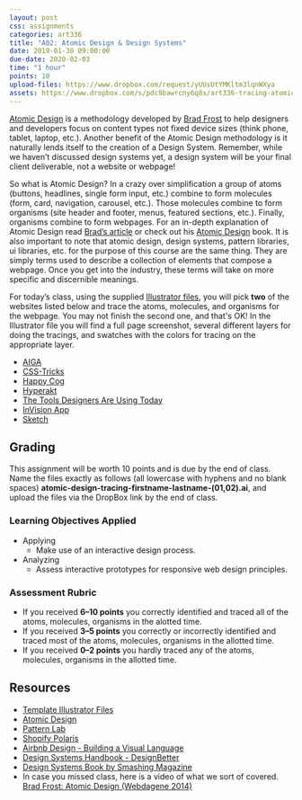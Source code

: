 ```yaml
---
layout: post
css: assignments
categories: art336
title: "A02: Atomic Design & Design Systems"
date: 2019-01-30 09:00:00
due-date: 2020-02-03
time: "1 hour"
points: 10
upload-files: https://www.dropbox.com/request/yUUsUtYMKltm3lqnWXya
assets: https://www.dropbox.com/s/pdc9bawrcny6q8s/art336-tracing-atomic-design.zip?dl=0
---
```


[Atomic Design](http://bradfrost.com/blog/post/atomic-web-design/) is a methodology developed by [Brad Frost](https://twitter.com/brad_frost) to help designers and developers focus on content types not fixed device sizes (think phone, tablet, laptop, etc.). Another benefit of the Atomic Design methodology is it naturally lends itself to the creation of a Design System. Remember, while we haven&rsquo;t discussed design systems yet, a design system will be your final client deliverable, not a website or webpage!

So what is Atomic Design? In a crazy over simplification a group of atoms (buttons, headlines, single form input, etc.) combine to form molecules (form, card, navigation, carousel, etc.). Those molecules combine to form organisms (site header and footer, menus, featured sections, etc.). Finally, organisms combine to form webpages. For an in-depth explanation of Atomic Design read [Brad&rsquo;s article](http://bradfrost.com/blog/post/atomic-web-design/) or check out his [Atomic Design](http://atomicdesign.bradfrost.com/) book. It is also important to note that atomic design, design systems, pattern libraries, ui libraries, etc. for the purpose of this course are the same thing. They are simply terms used to describe a collection of elements that compose a webpage. Once you get into the industry, these terms will take on more specific and discernible meanings.

For today&rsquo;s class, using the supplied <a href="../downloads/art336-tracing-atomic-design.zip" target="_blank" title="Template Illustrator Files">Illustrator files</a>, you will pick **two** of the websites listed below and trace the atoms, molecules, and organisms for the webpage. You may not finish the second one, and that's OK! In the Illustrator file you will find a full page screenshot, several different layers for doing the tracings, and swatches with the colors for tracing on the appropriate layer.

- <a href="http://www.aiga.org/" target="_blank" title="AIGA | the professional association for design">AIGA</a>
- <a href="https://css-tricks.com/" target="_blank" title="CSS-Tricks">CSS-Tricks</a>
- <a href="http://happycog.com/work" target="_blank" title="Work : Happy Cog">Happy Cog</a>
- <a href="http://hyperakt.com/about/" target="_blank" title="Hyperakt | About">Hyperakt</a>
- <a href="http://tools.subtraction.com/" target="_blank" title="2015 Subtraction.com Design Tools Survey | The Tools Designers Are Using Today">The Tools Designers Are Using Today</a>
- <a href="http://www.invisionapp.com/" target="_blank" title="Free Web & Mobile Prototyping (Web, iOS, Android) and UI Mockup Tool | InVision">InVision App</a>
- <a href="https://www.sketchapp.com/" target="_blank" title="Sketch - Professional Digital Design for Mac">Sketch</a> 

## Grading
This assignment will be worth 10 points and is due by the end of class. Name the files exactly as follows (all lowercase with hyphens and no blank spaces) **atomic-design-tracing-firstname-lastname-(01,02).ai**, and upload the files via the DropBox link by the end of class.

### Learning Objectives Applied
- Applying
    - Make use of an interactive design process.
- Analyzing
    - Assess interactive prototypes for responsive web design principles.

### Assessment Rubric
- If you received **6&ndash;10 points** you correctly identified and traced all of the atoms, molecules, organisms in the alotted time.
- If you received **3&ndash;5 points** you correctly or incorrectly identified and traced most of the atoms, molecules, organisms in the allotted time.
- If you received **0&ndash;2 points** you hardly traced any of the atoms, molecules, organisms in the allotted time.

## Resources
- <a href="../downloads/art336-tracing-atomic-design.zip" target="_blank" title="Template Illustrator Files">Template Illustrator Files</a>
- <a href="http://bradfrost.com/blog/post/atomic-web-design/" target="_blank" title="Atomic Design">Atomic Design</a>
- <a href="http://demo.patternlab.io/" target="_blank" title="Pattern Lab">Pattern Lab</a>
- [Shopify Polaris](https://polaris.shopify.com/)
- [Airbnb Design - Building a Visual Language](https://airbnb.design/building-a-visual-language/)
- [Design Systems Handbook - DesignBetter](https://www.designbetter.co/design-systems-handbook)
- [Design Systems Book by Smashing Magazine](https://www.smashingmagazine.com/printed-books/design-systems/)
- In case you missed class, here is a video of what we sort of covered. <a href="https://vimeo.com/109130093" target="_blank" title="Brad Frost: Atomic Design (Webdagene 2014)">Brad Frost: Atomic Design (Webdagene 2014)</a>

